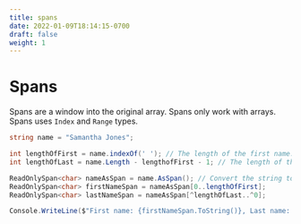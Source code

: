 ```yaml
---
title: spans
date: 2022-01-09T18:14:15-0700
draft: false
weight: 1
---
```

# Spans
Spans are a window into the original array. Spans only work with arrays.
Spans uses `Index` and `Range` types.
```cs
string name = "Samantha Jones";

int lengthOfFirst = name.indexOf(' '); // The length of the first name.
int lengthOfLast = name.Length - lengthofFirst - 1; // The length of the last name.

ReadOnlySpan<char> nameAsSpan = name.AsSpan(); // Convert the string to a span.
ReadOnlySpan<char> firstNameSpan = nameAsSpan[0..lengthOfFirst];
ReadOnlySpan<char> lastNameSpan = nameAsSpan[^lengthOfLast..^0];

Console.WriteLine($"First name: {firstNameSpan.ToString()}, Last name: {lastNameSpan.ToString());
```
